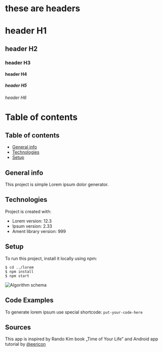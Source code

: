 # these are headers

# header H1
## header H2
### header H3
#### header H4
##### header H5
###### header H6





# Table of contents

## Table of contents
* [General info](#general-info)
* [Technologies](#technologies)
* [Setup](#setup)

## General info
This project is simple Lorem ipsum dolor generator.
	
## Technologies
Project is created with:
* Lorem version: 12.3
* Ipsum version: 2.33
* Ament library version: 999
	
## Setup
To run this project, install it locally using npm:

```
$ cd ../lorem
$ npm install
$ npm start
```
  

  
   

![Algorithm schema](./images/schema.jpg)





## Code Examples
To generate lorem ipsum use special shortcode: `put-your-code-here`





## Sources
This app is inspired by Rando Kim book „Time of Your Life”
and Android app tutorial by [@eericon](https://www.eericon.github.io/post/timer-android)
